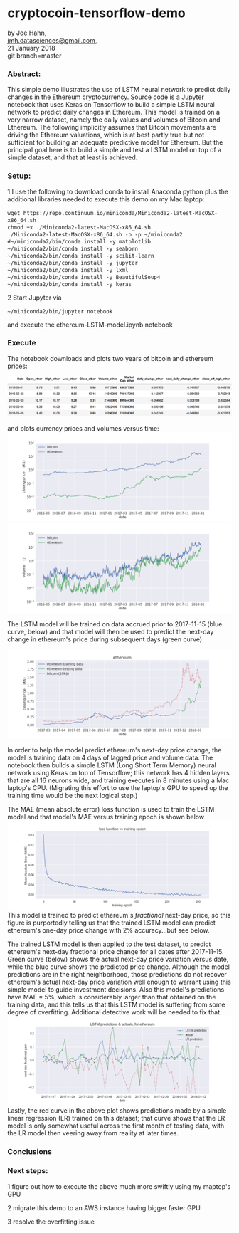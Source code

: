 # cryptocoin-tensorflow-demo

by Joe Hahn,<br />
jmh.datasciences@gmail.com,<br />
21 January 2018<br />
git branch=master

### Abstract:

This simple demo illustrates the use of LSTM neural network to predict daily changes in the
Ethereum cryptocurrency. Source code is a Jupyter notebook that uses Keras on Tensorflow
to build a simple LSTM neural network to predict daily changes in Ethereum. This model is
trained on a very narrow dataset, namely the daily values and volumes of Bitcoin and Ethereum.
The following implicitly assumes that Bitcoin movements are driving the Ethereum valuations,
which is at best partly true but not sufficient for building an adequate predictive model
for Ethereum. But the principal goal here is to build a simple and test a LSTM model on
top of a simple dataset, and that at least is achieved.

### Setup:

1 I use the following to download conda to install Anaconda python plus the additional libraries
needed to execute this demo on my Mac laptop:

    wget https://repo.continuum.io/miniconda/Miniconda2-latest-MacOSX-x86_64.sh
    chmod +x ./Miniconda2-latest-MacOSX-x86_64.sh
    ./Miniconda2-latest-MacOSX-x86_64.sh -b -p ~/miniconda2
    #~/miniconda2/bin/conda install -y matplotlib
    ~/miniconda2/bin/conda install -y seaborn
    ~/miniconda2/bin/conda install -y scikit-learn
    ~/miniconda2/bin/conda install -y jupyter
    ~/miniconda2/bin/conda install -y lxml
    ~/miniconda2/bin/conda install -y BeautifulSoup4
    ~/miniconda2/bin/conda install -y keras

2 Start Jupyter via

    ~/miniconda2/bin/jupyter notebook

and execute the ethereum-LSTM-model.ipynb notebook

### Execute

The notebook downloads and plots two years of bitcoin and ethereum prices:

![](figs/ethereum.png)

and plots currency prices and volumes versus time:
![](figs/price.png)
![](figs/volume.png)

The LSTM model will be trained on data accrued prior to 2017-11-15 (blue curve, below)
and that model will then be used to predict the next-day change in ethereum's price
during subsequent days (green curve)

![](figs/training.png)

In order to help the model predict ethereum's next-day price change, the model is training data
on 4 days of lagged price and volume data. The notebook then builds a simple
LSTM (Long Short Term Memory) neural network using Keras on top of Tensorflow;
this network has 4 hidden layers that are all 16 neurons wide,
and training executes in 8 minutes using a Mac laptop's CPU. (Migrating this effort to use
the laptop's GPU to speed up the training time would be the next logical step.)

The MAE (mean absolute error) loss function is used to train the LSTM model
and that model's MAE versus training epoch is shown below
![](figs/loss.png)
This model is trained to predict ethereum's _fractional_ next-day price, so this figure
is purportedly telling us that the trained LSTM model can predict
ethereum's one-day price change with 2% accuracy...but see below.

The trained LSTM model is then applied to
the test dataset, to predict ethereum's next-day fractional price
change for all dates after 2017-11-15. Green curve (below)
shows the actual next-day price variation versus date,
while the blue curve shows the predicted price change. Although the model predictions are
in the right neighborhood, those predictions do not recover ethereum's
actual next-day price variation well enough to warrant using this simple model
to guide investment decisions. Also this model's predictions have MAE = 5%,
which is considerably larger than that obtained on the training data, and this tells
us that this LSTM model is suffering from some degree of overfitting. Additional detective
work will be needed to fix that.
![](figs/prediction.png)
Lastly, the red curve in the above plot shows predictions made by a simple linear regression (LR)
trained on this dataset; that curve shows that the LR model is only somewhat useful across
the first month of testing data, with the LR model then veering away from reality at later times.

### Conclusions

 
### Next steps:

1 figure out how to execute the above much more swiftly using my maptop's GPU

2 migrate this demo to an AWS instance having bigger faster GPU

3 resolve the overfitting issue


